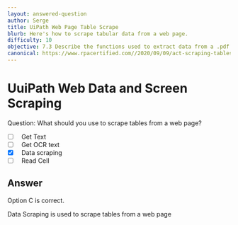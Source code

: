 ```yaml
---
layout: answered-question
author: Serge
title: UiPath Web Page Table Scrape
blurb: Here's how to scrape tabular data from a web page.
difficulty: 10
objective: 7.3 Describe the functions used to extract data from a .pdf file; for example, using OCR
canonical: https://www.rpacertified.com//2020/09/09/act-scraping-tables.html
---
```


<h1>UuiPath Web Data and Screen Scraping</h1>

Question:  What should you use to scrape tables from a web page?

 - [ ] &nbsp;  Get Text
 - [ ] &nbsp;  Get OCR text
 - [X] &nbsp;  Data scraping
 - [ ] &nbsp;  Read Cell

## Answer

Option C is correct.

Data Scraping is used to scrape tables from a web page

